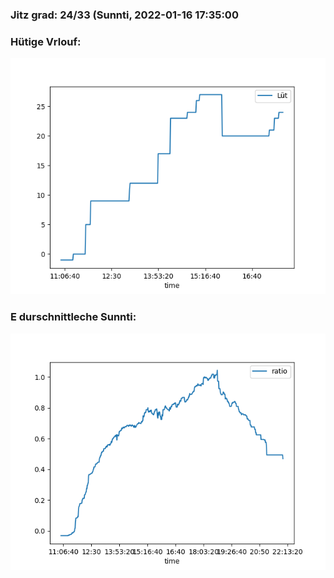### Jitz grad: 24/33 (Sunnti, 2022-01-16 17:35:00

### Hütige Vrlouf:
![Graph](Today.png)

### E durschnittleche Sunnti:
![Graph](Sunnti.png)